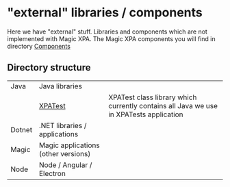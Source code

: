 # "external" libraries / components

Here we have "external" stuff. Libraries and components which are not implemented with Magic XPA. The Magic XPA components you will find in 
directory [Components](/XPATests/Components/)  

## Directory structure
|  |  |  |
| --- | --- | --- |
| Java | Java libraries | |
|      | [XPATest](Java/XPATest/) | XPATest class library which currently contains all Java we use in XPATests application |
| Dotnet | .NET libraries / applications | |
| Magic | Magic applications (other versions) | |
| Node | Node / Angular / Electron | |
